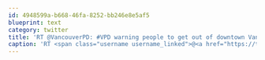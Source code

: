 ```yaml
---
id: 4948599a-b668-46fa-8252-bb246e8e5af5
blueprint: text
category: twitter
title: 'RT @VancouverPD: #VPD warning people to get out of downtown Vancouver as crowd control is about to escalate.'
caption: 'RT <span class="username username_linked">@<a href="https://twitter.com/VancouverPD" title="Vancouver Police">VancouverPD</a></span>: <span class="hashtag hashtag_local">#<a href="http://tweettemp.darylchymko.ca/?tag=vpd">VPD</a> warning people to get out of downtown Vancouver as crowd control is about to escalate.'
---
```

